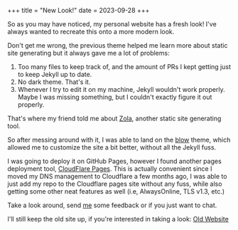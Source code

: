 +++
title = "New Look!"
date = 2023-09-28
+++

So as you may have noticed, my personal website has a fresh look! I've always wanted to recreate this onto a more modern look.

Don't get me wrong, the previous theme helped me learn more about static site generating but it always gave me a lot of problems:

1. Too many files to keep track of, and the amount of PRs I kept getting just to keep Jekyll up to date.
2. No dark theme. That's it.
3. Whenever I try to edit it on my machine, Jekyll wouldn't work properly. Maybe I was missing something, but I couldn't exactly figure it out properly.

That's where my friend told me about [Zola](https://www.getzola.org/), another static site generating tool.

So after messing around with it, I was able to land on the [blow](https://github.com/tchartron/blow) theme, which allowed me to customize the site a bit better, without all the Jekyll fuss.

I was going to deploy it on GitHub Pages, however I found another pages deployment tool, [CloudFlare Pages](https://pages.cloudflare.com/). This is actually convenient since I moved my DNS management to Cloudflare a few months ago, I was able to just add my repo to the Cloudflare pages site without any fuss, while also getting some other neat features as well (i.e, AlwaysOnline, TLS v1.3, etc.)

Take a look around, send [me](mailto:antonio.karlo@akmijares.ca) some feedback or if you just want to chat. 

I'll still keep the old site up, if you're interested in taking a look:
[Old Website](https://akmijares.github.io)

